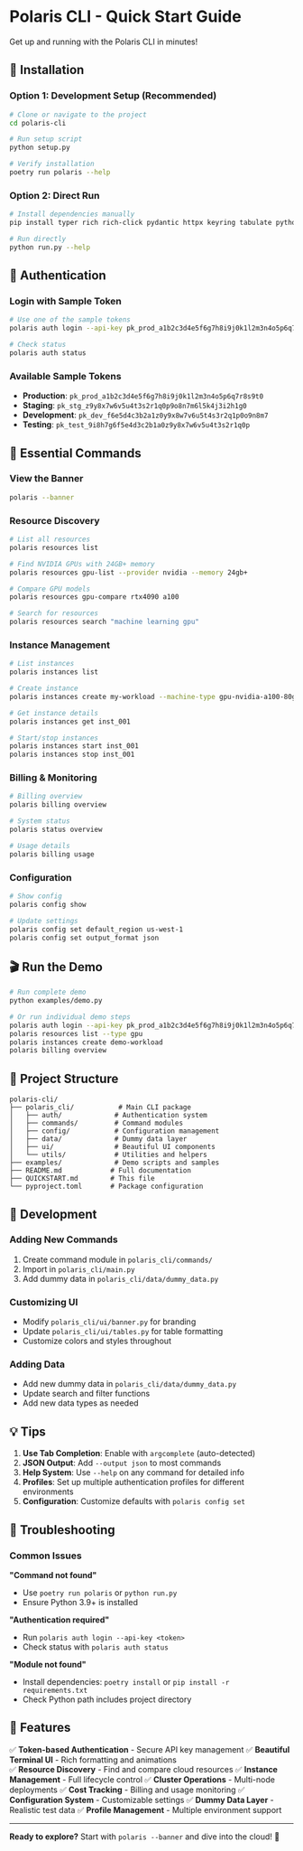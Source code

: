 # Polaris CLI - Quick Start Guide

Get up and running with the Polaris CLI in minutes!

## 🚀 Installation

### Option 1: Development Setup (Recommended)
```bash
# Clone or navigate to the project
cd polaris-cli

# Run setup script
python setup.py

# Verify installation
poetry run polaris --help
```

### Option 2: Direct Run
```bash
# Install dependencies manually
pip install typer rich rich-click pydantic httpx keyring tabulate python-dateutil pyfiglet colorama alive-progress

# Run directly
python run.py --help
```

## 🔐 Authentication

### Login with Sample Token
```bash
# Use one of the sample tokens
polaris auth login --api-key pk_prod_a1b2c3d4e5f6g7h8i9j0k1l2m3n4o5p6q7r8s9t0

# Check status
polaris auth status
```

### Available Sample Tokens
- **Production**: `pk_prod_a1b2c3d4e5f6g7h8i9j0k1l2m3n4o5p6q7r8s9t0`
- **Staging**: `pk_stg_z9y8x7w6v5u4t3s2r1q0p9o8n7m6l5k4j3i2h1g0`
- **Development**: `pk_dev_f6e5d4c3b2a1z0y9x8w7v6u5t4s3r2q1p0o9n8m7`
- **Testing**: `pk_test_9i8h7g6f5e4d3c2b1a0z9y8x7w6v5u4t3s2r1q0p`

## 🎯 Essential Commands

### View the Banner
```bash
polaris --banner
```

### Resource Discovery
```bash
# List all resources
polaris resources list

# Find NVIDIA GPUs with 24GB+ memory
polaris resources gpu-list --provider nvidia --memory 24gb+

# Compare GPU models
polaris resources gpu-compare rtx4090 a100

# Search for resources
polaris resources search "machine learning gpu"
```

### Instance Management
```bash
# List instances
polaris instances list

# Create instance
polaris instances create my-workload --machine-type gpu-nvidia-a100-80gb

# Get instance details
polaris instances get inst_001

# Start/stop instances
polaris instances start inst_001
polaris instances stop inst_001
```

### Billing & Monitoring
```bash
# Billing overview
polaris billing overview

# System status
polaris status overview

# Usage details
polaris billing usage
```

### Configuration
```bash
# Show config
polaris config show

# Update settings
polaris config set default_region us-west-1
polaris config set output_format json
```

## 🎬 Run the Demo

```bash
# Run complete demo
python examples/demo.py

# Or run individual demo steps
polaris auth login --api-key pk_prod_a1b2c3d4e5f6g7h8i9j0k1l2m3n4o5p6q7r8s9t0
polaris resources list --type gpu
polaris instances create demo-workload
polaris billing overview
```

## 📁 Project Structure

```
polaris-cli/
├── polaris_cli/           # Main CLI package
│   ├── auth/             # Authentication system
│   ├── commands/         # Command modules
│   ├── config/           # Configuration management
│   ├── data/             # Dummy data layer
│   ├── ui/               # Beautiful UI components
│   └── utils/            # Utilities and helpers
├── examples/             # Demo scripts and samples
├── README.md            # Full documentation
├── QUICKSTART.md        # This file
└── pyproject.toml       # Package configuration
```

## 🔧 Development

### Adding New Commands
1. Create command module in `polaris_cli/commands/`
2. Import in `polaris_cli/main.py`
3. Add dummy data in `polaris_cli/data/dummy_data.py`

### Customizing UI
- Modify `polaris_cli/ui/banner.py` for branding
- Update `polaris_cli/ui/tables.py` for table formatting
- Customize colors and styles throughout

### Adding Data
- Add new dummy data in `polaris_cli/data/dummy_data.py`
- Update search and filter functions
- Add new data types as needed

## 💡 Tips

1. **Use Tab Completion**: Enable with `argcomplete` (auto-detected)
2. **JSON Output**: Add `--output json` to most commands
3. **Help System**: Use `--help` on any command for detailed info
4. **Profiles**: Set up multiple authentication profiles for different environments
5. **Configuration**: Customize defaults with `polaris config set`

## 🐛 Troubleshooting

### Common Issues

**"Command not found"**
- Use `poetry run polaris` or `python run.py`
- Ensure Python 3.9+ is installed

**"Authentication required"**
- Run `polaris auth login --api-key <token>`
- Check status with `polaris auth status`

**"Module not found"**
- Install dependencies: `poetry install` or `pip install -r requirements.txt`
- Check Python path includes project directory

## 🌟 Features

✅ **Token-based Authentication** - Secure API key management
✅ **Beautiful Terminal UI** - Rich formatting and animations  
✅ **Resource Discovery** - Find and compare cloud resources
✅ **Instance Management** - Full lifecycle control
✅ **Cluster Operations** - Multi-node deployments
✅ **Cost Tracking** - Billing and usage monitoring
✅ **Configuration System** - Customizable settings
✅ **Dummy Data Layer** - Realistic test data
✅ **Profile Management** - Multiple environment support

---

**Ready to explore?** Start with `polaris --banner` and dive into the cloud! 🚀
